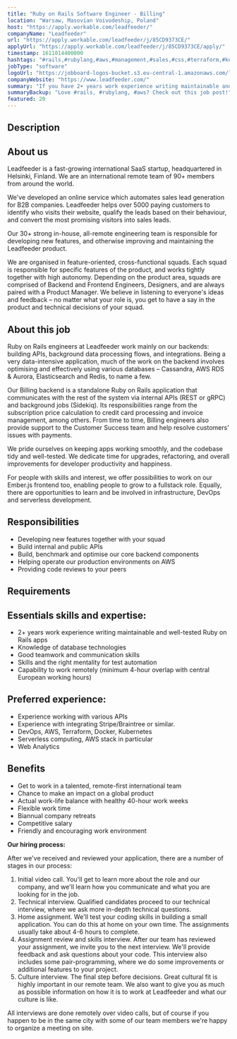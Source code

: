 ```yaml
---
title: "Ruby on Rails Software Engineer - Billing"
location: "Warsaw, Masovian Voivodeship, Poland"
host: "https://apply.workable.com/leadfeeder/"
companyName: "Leadfeeder"
url: "https://apply.workable.com/leadfeeder/j/85CD9373CE/"
applyUrl: "https://apply.workable.com/leadfeeder/j/85CD9373CE/apply/"
timestamp: 1611014400000
hashtags: "#rails,#rubylang,#aws,#management,#sales,#css,#terraform,#kubernetes,#docker,#operations"
jobType: "software"
logoUrl: "https://jobboard-logos-bucket.s3.eu-central-1.amazonaws.com/leadfeeder"
companyWebsite: "https://www.leadfeeder.com/"
summary: "If you have 2+ years work experience writing maintainable and well-tested Ruby on Rails apps, Leadfeeder is looking for someone with your knowledge."
summaryBackup: "Love #rails, #rubylang, #aws? Check out this job post!"
featured: 20
---
```


## Description

## About us

Leadfeeder is a fast-growing international SaaS startup, headquartered in Helsinki, Finland. We are an international remote team of 90+ members from around the world.

We've developed an online service which automates sales lead generation for B2B companies. Leadfeeder helps over 5000 paying customers to identify who visits their website, qualify the leads based on their behaviour, and convert the most promising visitors into sales leads.

Our 30+ strong in-house, all-remote engineering team is responsible for developing new features, and otherwise improving and maintaining the Leadfeeder product.

We are organised in feature-oriented, cross-functional squads. Each squad is responsible for specific features of the product, and works tightly together with high autonomy. Depending on the product area, squads are comprised of Backend and Frontend Engineers, Designers, and are always paired with a Product Manager. We believe in listening to everyone's ideas and feedback – no matter what your role is, you get to have a say in the product and technical decisions of your squad.

## About this job

Ruby on Rails engineers at Leadfeeder work mainly on our backends: building APIs, background data processing flows, and integrations. Being a very data-intensive application, much of the work on the backend involves optimising and effectively using various databases – Cassandra, AWS RDS & Aurora, Elasticsearch and Redis, to name a few.

Our Billing backend is a standalone Ruby on Rails application that communicates with the rest of the system via internal APIs (REST or gRPC) and background jobs (Sidekiq). Its responsibilities range from the subscription price calculation to credit card processing and invoice management, among others. From time to time, Billing engineers also provide support to the Customer Success team and help resolve customers’ issues with payments.

We pride ourselves on keeping apps working smoothly, and the codebase tidy and well-tested. We dedicate time for upgrades, refactoring, and overall improvements for developer productivity and happiness.

For people with skills and interest, we offer possibilities to work on our Ember.js frontend too, enabling people to grow to a fullstack role. Equally, there are opportunities to learn and be involved in infrastructure, DevOps and serverless development.

## Responsibilities

*   Developing new features together with your squad
*   Build internal and public APIs
*   Build, benchmark and optimise our core backend components
*   Helping operate our production environments on AWS
*   Providing code reviews to your peers

## Requirements

## Essentials skills and expertise:

*   2+ years work experience writing maintainable and well-tested Ruby on Rails apps
*   Knowledge of database technologies
*   Good teamwork and communication skills
*   Skills and the right mentality for test automation
*   Capability to work remotely (minimum 4-hour overlap with central European working hours)

## Preferred experience:

*   Experience working with various APIs
*   Experience with integrating Stripe/Braintree or similar.
*   DevOps, AWS, Terraform, Docker, Kubernetes
*   Serverless computing, AWS stack in particular
*   Web Analytics

## Benefits

*   Get to work in a talented, remote-first international team
*   Chance to make an impact on a global product
*   Actual work-life balance with healthy 40-hour work weeks
*   Flexible work time
*   Biannual company retreats
*   Competitive salary
*   Friendly and encouraging work environment

**Our hiring process:**

After we've received and reviewed your application, there are a number of stages in our process:

1.  Initial video call. You'll get to learn more about the role and our company, and we'll learn how you communicate and what you are looking for in the job.
2.  Technical interview. Qualified candidates proceed to our technical interview, where we ask more in-depth technical questions.
3.  Home assignment. We'll test your coding skills in building a small application. You can do this at home on your own time. The assignments usually take about 4-6 hours to complete.
4.  Assignment review and skills interview. After our team has reviewed your assignment, we invite you to the next interview. We'll provide feedback and ask questions about your code. This interview also includes some pair-programming, where we do some improvements or additional features to your project.
5.  Culture interview. The final step before decisions. Great cultural fit is highly important in our remote team. We also want to give you as much as possible information on how it is to work at Leadfeeder and what our culture is like.

All interviews are done remotely over video calls, but of course if you happen to be in the same city with some of our team members we're happy to organize a meeting on site.
